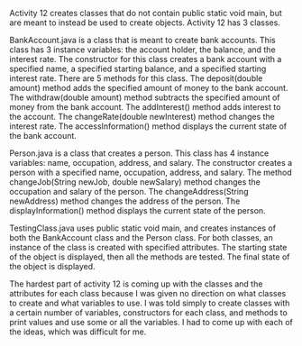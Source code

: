 Activity 12 creates classes that do not contain public static void main, but are meant to instead be used to create objects. Activity 12 has 3 classes.

BankAccount.java is a class that is meant to create bank accounts. This class has 3 instance variables: the account holder, the balance, and the interest rate. The constructor for this class creates a bank account with a specified name, a specified starting balance, and a specified starting interest rate. There are 5 methods for this class. The deposit(double amount) method adds the specified amount of money to the bank account. The withdraw(double amount) method subtracts the specified amount of money from the bank account. The addInterest() method adds interest to the account. The changeRate(double newInterest) method changes the interest rate. The accessInformation() method displays the current state of the bank account.

Person.java is a class that creates a person. This class has 4 instance variables: name, occupation, address, and salary. The constructor creates a person with a specified name, occupation, address, and salary. The method changeJob(String newJob, double newSalary) method changes the occupation and salary of the person. The changeAddress(String newAddress) method changes the address of the person. The displayInformation() method displays the current state of the person.

TestingClass.java uses public static void main, and creates instances of both the BankAccount class and the Person class. For both classes, an instance of the class is created with specified attributes. The starting state of the object is displayed, then all the methods are tested. The final state of the object is displayed.

The hardest part of activity 12 is coming up with the classes and the attributes for each class because I was given no direction on what classes to create and what variables to use. I was told simply to create classes with a certain number of variables, constructors for each class, and methods to print values and use some or all the variables. I had to come up with each of the ideas, which was difficult for me.
